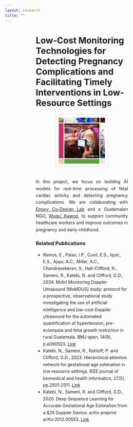 ```yaml
---
layout: research
title: ""
---
```


<div style="width: 60%; margin: 0 auto;">

  <!-- Title aligned with the rest of the text -->
  <h2 style="font-size: 2em; text-align: left; margin-bottom: 20px;">Low-Cost Monitoring Technologies for Detecting Pregnancy Complications and Facilitating Timely Interventions in Low-Resource Settings</h2>
  
  <div style="text-align:center;">
      <img src="/images/LC_fig.png" alt="Research Figure" style="width:50%; height:auto; margin-bottom:20px; border: 1px solid #ddd; padding: 10px;">
  </div>

  <p style="line-height: 1.6; text-align: justify; margin-bottom: 20px;">
  In this project, we focus on building AI models for real-time processing of fetal cardiac activity and detecting pregnancy complications. We are collaborating with <a href="https://codesign.emory.edu" target="_blank">Emory Co-Design Lab</a> and a Guatemalan NGO, <a href="https://www.wuqukawoq.org" target="_blank">Wuqu' Kawoq</a>, to support community healthcare workers and improve outcomes in pregnancy and early childhood.
  </p>

  <h3>Related Publications</h3>
  <ul style="line-height: 1.6; margin-bottom: 20px;">
    <li>
      Ramos, E., Palax, I.P., Cuxil, E.S., Iquic, E.S., Ajqui, A.C., Miller, A.C., Chandrasekeran, S., Hall-Clifford, R., Sameni, R., Katebi, N. and Clifford, G.D., 2024. Mobil Monitoring Doppler Ultrasound (MoMDUS) study: protocol for a prospective, observational study investigating the use of artificial intelligence and low-cost Doppler ultrasound for the automated quantification of hypertension, pre-eclampsia and fetal growth restriction in rural Guatemala. BMJ open, 14(9), p.e090503. <a href="https://bmjopen.bmj.com/content/14/9/e090503.abstract" target="_blank">Link</a>
    </li>
    <li>
      Katebi, N., Sameni, R., Rohloff, P. and Clifford, G.D., 2023. Hierarchical attentive network for gestational age estimation in low-resource settings. IEEE journal of biomedical and health informatics, 27(5), pp.2501-2511. <a href="https://ieeexplore.ieee.org/abstract/document/10049087" target="_blank">Link</a>
    </li>
    <li>
      Katebi, N., Sameni, R. and Clifford, G.D., 2020. Deep Sequence Learning for Accurate Gestational Age Estimation from a $25 Doppler Device. arXiv preprint arXiv:2012.00553. <a href="https://d1wqtxts1xzle7.cloudfront.net/80678617/2012.00553v1-libre.pdf?1644714307=&response-content-disposition=inline%3B+filename%3DDeep_Sequence_Learning_for_Accurate_Gest.pdf&Expires=1727128548&Signature=K4MEQ7A6KtQ9vDGProtsqV6jGmk-P2i2v1KZMsL5MVi2kXDDth3NzzgyNvlIc8G3xWOcQ4CtKi9VdggZreWSzhbBphrAQ5yVwgsSycdpmL~rWGDB2-H8boYEf~FPEQ2g8nAjZRzlhZLFovE~c58Oo52k-fwOt1XXjjCdavoxltqEnQJRQJxJkxqwP8nnVB-su3q3yOED-0OoQdE32dt9Wx2Fb9-ntXQ1XIY8j2ecwIuDAsqRDQJaOj8BIMeMaku1n39sryM6GnBJeL46Lj8ElJeKtJwHAraE8FGxcbfis77hrxMFKBHuo2XbThh0EFrpKpM8LPXRXOIRqb5zh-PWZQ__&Key-Pair-Id=APKAJLOHF5GGSLRBV4ZA" target="_blank">Link</a>
    </li>
  </ul>

</div>

